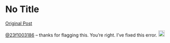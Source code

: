 # No Title

[Original Post](https://discourse.onlinedegree.iitm.ac.in/t/166576/15)

<p><a class="mention" href="/u/23f1003186">@23f1003186</a> – thanks for flagging this. You’re right. I’ve fixed this error. <img src="https://emoji.discourse-cdn.com/google/pray.png?v=12" title=":pray:" class="emoji" alt=":pray:" loading="lazy" width="20" height="20"></p>